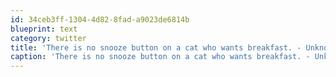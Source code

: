 ```yaml
---
id: 34ceb3ff-1304-4d82-8fad-a9023de6814b
blueprint: text
category: twitter
title: 'There is no snooze button on a cat who wants breakfast. - Unknown (via @consciouscats)'
caption: 'There is no snooze button on a cat who wants breakfast. - Unknown (via @consciouscats)'
---
```

